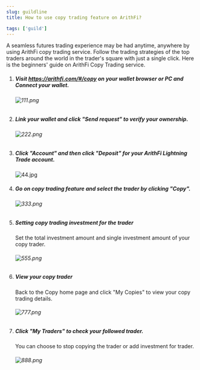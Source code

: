 ```yaml
---
slug: guildline
title: How to use copy trading feature on ArithFi?

tags: ['guild']
---
```


A seamless futures trading experience may be had anytime, anywhere by using ArithFi copy trading service. Follow the trading strategies of the top traders around the world in the trader's square with just a single click. Here is the beginners' guide on ArithFi Copy Trading service.

1. ##### Visit https://arithfi.com/#/copy on your wallet browser or PC and Connect your wallet.

   ###### ![111.png](https://bafybeibixmvl5uy7yanoqd24ybpozioj3omynxxvmaqdpjdcs2bpfdph3y.ipfs.nftstorage.link/111.png)

2. ##### Link your wallet and click "Send request" to verify your ownership.

   ###### ![222.png](https://bafybeibixmvl5uy7yanoqd24ybpozioj3omynxxvmaqdpjdcs2bpfdph3y.ipfs.nftstorage.link/222.png)

3. ##### Click "Account" and then click "Deposit" for your ArithFi Lightning Trade account.

   ![44.jpg](https://bafybeibixmvl5uy7yanoqd24ybpozioj3omynxxvmaqdpjdcs2bpfdph3y.ipfs.nftstorage.link/333.png)

4. ##### Go on copy trading feature and select the trader by clicking "Copy".

   ###### ![333.png](https://bafybeibixmvl5uy7yanoqd24ybpozioj3omynxxvmaqdpjdcs2bpfdph3y.ipfs.nftstorage.link/444.png)

5. ##### Setting copy trading investment for the trader

   Set the total investment amount and single investment amount of your copy trader.

   ###### ![555.png](https://bafybeibixmvl5uy7yanoqd24ybpozioj3omynxxvmaqdpjdcs2bpfdph3y.ipfs.nftstorage.link/555.png)

6. ##### View your copy trader

   Back to the Copy home page and click "My Copies" to view your copy trading details.

   ###### ![777.png](https://bafybeibixmvl5uy7yanoqd24ybpozioj3omynxxvmaqdpjdcs2bpfdph3y.ipfs.nftstorage.link/666.png)

7. ##### Click "My Traders" to check your followed trader.

   You can choose to stop copying the trader or add investment for trader.

   ###### ![888.png](https://bafybeibixmvl5uy7yanoqd24ybpozioj3omynxxvmaqdpjdcs2bpfdph3y.ipfs.nftstorage.link/777.png)

   